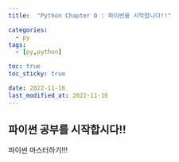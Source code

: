 ```yaml
---
title:  "Python Chapter 0 : 파이썬을 시작합니다!!" 

categories:
  - py
tags:
  - [py,python]

toc: true
toc_sticky: true

date: 2022-11-16
last_modified_at: 2022-11-16
---
```



## 파이썬 공부를 시작합시다!! ##
파이썬 마스터하기!!!
